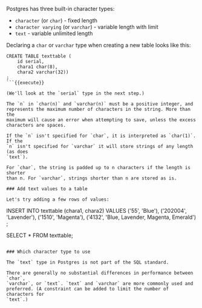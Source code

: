 Postgres has three built-in character types:

* `character` (or `char`) - fixed length
* `character varying` (or `varchar`) - variable length with limit
* `text` - variable unlimited length

Declaring a `char` or `varchar` type when creating a new table looks like this:

```
CREATE TABLE texttable (
    id serial, 
    chara1 char(8), 
    chara2 varchar(32))
;
```{{execute}}

(We'll look at the `serial` type in the next step.)

The `n` in `char(n)` and `varchar(n)` must be a positive integer, and 
represents the maximum number of characters in the string. More than the 
maximum will cause an error when attempting to save, unless the excess 
characters are spaces.

If the `n` isn't specified for `char`, it is interpreted as `char(1)`. If the 
`n` isn't specified for `varchar` it will store strings of any length (as does 
`text`).

For `char`, the string is padded up to n characters if the length is shorter 
than n. For `varchar`, strings shorter than n are stored as is.

### Add text values to a table

Let's try adding a few rows of values:

```
INSERT INTO texttable (chara1, chara2)
VALUES  ('55', 'Blue'),
        ('202004', 'Lavender'),
        ('1510', 'Magenta'),
        ('4132', 'Blue, Lavender, Magenta, Emerald')
;

SELECT * FROM texttable;
```{{execute}}

### Which character type to use

The `text` type in Postgres is not part of the SQL standard.

There are generally no substantial differences in performance between `char`, 
`varchar`, or `text`. `text` and `varchar` are more commonly used and 
preferred. (A constraint can be added to limit the number of characters for 
`text`.)
